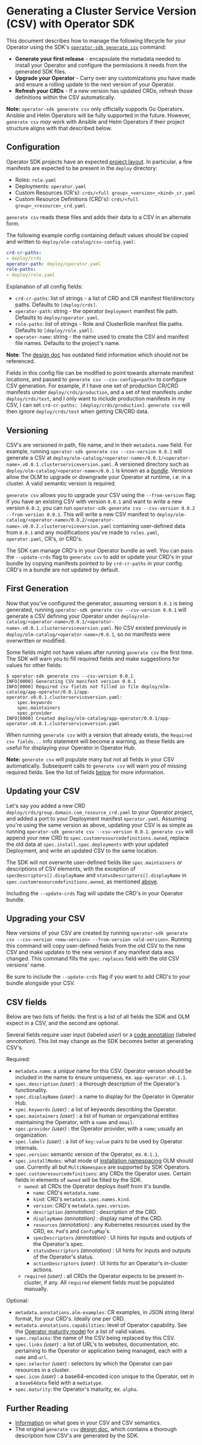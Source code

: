 # Generating a Cluster Service Version (CSV) with Operator SDK

This document describes how to manage the following lifecycle for your Operator using the SDK's [`operator-sdk generate csv`][generate-csv-cli] command:

- **Generate your first release** - encapsulate the metadata needed to install your Operator and configure the permissions it needs from the generated SDK files.
- **Upgrade your Operator** - Carry over any customizations you have made and ensure a rolling update to the next version of your Operator.
- **Refresh your CRDs** - If a new version has updated CRDs, refresh those definitions within the CSV automatically.

**Note:** `operator-sdk generate csv` only officially supports Go Operators. Ansible and Helm Operators will be fully supported in the future. However, `generate csv` _may_ work with Ansible and Helm Operators if their project structure aligns with that described below.

## Configuration

Operator SDK projects have an expected [project layout][doc-project-layout]. In particular, a few manifests are expected to be present in the `deploy` directory:

* Roles: `role.yaml`
* Deployments: `operator.yaml`
* Custom Resources (CR's): `crds/<full group>_<version>_<kind>_cr.yaml`
* Custom Resource Definitions (CRD's): `crds/<full group>_<resource>_crd.yaml`.

`generate csv` reads these files and adds their data to a CSV in an alternate form.

The following example config containing default values should be copied and written to `deploy/olm-catalog/csv-config.yaml`:

```yaml
crd-cr-paths:
- deploy/crds
operator-path: deploy/operator.yaml
role-paths:
- deploy/role.yaml
```

Explanation of all config fields:

- `crd-cr-paths`: list of strings - a list of CRD and CR manifest file/directory paths. Defaults to `[deploy/crds]`.
- `operator-path`: string - the operator `Deployment` manifest file path. Defaults to `deploy/operator.yaml`.
- `role-paths`: list of strings - Role and ClusterRole manifest file paths. Defaults to `[deploy/role.yaml]`.
- `operator-name`: string - the name used to create the CSV and manifest file names. Defaults to the project's name.

**Note**: The [design doc][doc-csv-design] has outdated field information which should not be referenced.

Fields in this config file can be modified to point towards alternate manifest locations, and passed to `generate csv --csv-config=<path>` to configure CSV generation. For example, if I have one set of production CR/CRD manifests under `deploy/crds/production`, and a set of test manifests under `deploy/crds/test`, and I only want to include production manifests in my CSV, I can set `crd-cr-paths: [deploy/crds/production]`. `generate csv` will then ignore `deploy/crds/test` when getting CR/CRD data.

## Versioning

CSV's are versioned in path, file name, and in their `metadata.name` field. For example, running `operator-sdk generate csv --csv-version 0.0.1` will generate a CSV at `deploy/olm-catalog/<operator-name>/0.0.1/<operator-name>.v0.0.1.clusterserviceversion.yaml`. A versioned directory such as `deploy/olm-catalog/<operator-name>/0.0.1` is known as a [*bundle*][doc-bundle]. Versions allow the OLM to upgrade or downgrade your Operator at runtime, i.e. in a cluster. A valid semantic version is required.

`generate csv` allows you to upgrade your CSV using the `--from-version` flag. If you have an existing CSV with version `0.0.1` and want to write a new version `0.0.2`, you can run `operator-sdk generate csv --csv-version 0.0.2 --from-version 0.0.1`. This will write a new CSV manifest to `deploy/olm-catalog/<operator-name>/0.0.2/<operator-name>.v0.0.2.clusterserviceversion.yaml` containing user-defined data from `0.0.1` and any modifications you've made to `roles.yaml`, `operator.yaml`, CR's, or CRD's.

The SDK can manage CRD's in your Operator bundle as well. You can pass the `--update-crds` flag to `generate csv` to add or update your CRD's in your bundle by copying manifests pointed to by `crd-cr-paths` in your config. CRD's in a bundle are not updated by default.

## First Generation

Now that you've configured the generator, assuming version `0.0.1` is being generated, running `operator-sdk generate csv --csv-version 0.0.1` will generate a CSV defining your Operator under `deploy/olm-catalog/<operator-name>/0.0.1/<operator-name>.v0.0.1.clusterserviceversion.yaml`. No CSV existed previously in `deploy/olm-catalog/<operator-name>/0.0.1`, so no manifests were overwritten or modified.

Some fields might not have values after running `generate csv` the first time. The SDK will warn you to fill required fields and make suggestions for values for other fields:

```console
$ operator-sdk generate csv --csv-version 0.0.1
INFO[0000] Generating CSV manifest version 0.0.1
INFO[0000] Required csv fields not filled in file deploy/olm-catalog/app-operator/0.0.1/app-operator.v0.0.1.clusterserviceversion.yaml:
	spec.keywords
	spec.maintainers
	spec.provider
INFO[0000] Created deploy/olm-catalog/app-operator/0.0.1/app-operator.v0.0.1.clusterserviceversion.yaml
```

When running `generate csv` with a version that already exists, the `Required csv fields...` info statement will become a warning, as these fields are useful for displaying your Operator in Operator Hub.

**Note:** `generate csv` will populate many but not all fields in your CSV automatically. Subsequent calls to `generate csv` will warn you of missing required fields. See the list of fields [below](#csv-fields) for more information.

## Updating your CSV

Let's say you added a new CRD `deploy/crds/group.domain.com_resource_crd.yaml` to your Operator project, and added a port to your Deployment manifest `operator.yaml`. Assuming you're using the same version as above, updating your CSV is as simple as running `operator-sdk generate csv --csv-version 0.0.1`. `generate csv` will append your new CRD to `spec.customresourcedefinitions.owned`, replace the old data at `spec.install.spec.deployments` with your updated Deployment, and write an updated CSV to the same location.

The SDK will not overwrite user-defined fields like `spec.maintainers` or descriptions of CSV elements, with the exception of `specDescriptors[].displayName` and `statusDescriptors[].displayName` in `spec.customresourcedefinitions.owned`, as mentioned [above](#first-generation).

Including the `--update-crds` flag will update the CRD's in your Operator bundle.

## Upgrading your CSV

New versions of your CSV are created by running `operator-sdk generate csv --csv-version <new-version> --from-version <old-version>`. Running this command will copy user-defined fields from the old CSV to the new CSV and make updates to the new version if any manifest data was changed. This command fills the `spec.replaces` field with the old CSV versions' name.

Be sure to include the `--update-crds` flag if you want to add CRD's to your bundle alongside your CSV.

## CSV fields

Below are two lists of fields: the first is a list of all fields the SDK and OLM expect in a CSV, and the second are optional.

Several fields require user input (labeled _user_) or a [code annotation][code-annotations] (labeled _annotation_). This list may change as the SDK becomes better at generating CSV's.

Required:

* `metadata.name`: a *unique* name for this CSV. Operator version should be included in the name to ensure uniqueness, ex. `app-operator.v0.1.1`.
* `spec.description` _(user)_ : a thorough description of the Operator's functionality.
* `spec.displayName` _(user)_ : a name to display for the Operator in Operator Hub.
* `spec.keywords` _(user)_ : a list of keywords describing the Operator.
* `spec.maintainers` _(user)_ : a list of human or organizational entities maintaining the Operator, with a `name` and `email`.
* `spec.provider` _(user)_ : the Operator provider, with a `name`; usually an organization.
* `spec.labels` _(user)_ : a list of `key:value` pairs to be used by Operator internals.
* `spec.version`: semantic version of the Operator, ex. `0.1.1`.
* `spec.installModes`: what mode of [installation namespacing][install-modes] OLM should use. Currently all but `MultiNamespace` are supported by SDK Operators.
* `spec.customresourcedefinitions`: any CRDs the Operator uses. Certain fields in elements of `owned` will be filled by the SDK.
    * `owned`: all CRDs the Operator deploys itself from it's bundle.
        * `name`: CRD's `metadata.name`.
        * `kind`: CRD's `metadata.spec.names.kind`.
        * `version`: CRD's `metadata.spec.version`.
        * `description` _(annotation)_ : description of the CRD.
        * `displayName` _(annotation)_ : display name of the CRD.
        * `resources` _(annotation)_ : any Kubernetes resources used by the CRD, ex. `Pod`'s and `ConfigMap`'s.
        * `specDescriptors` _(annotation)_ : UI hints for inputs and outputs of the Operator's spec.
        * `statusDescriptors` _(annotation)_ : UI hints for inputs and outputs of the Operator's status.
        * `actionDescriptors` _(user)_ : UI hints for an Operator's in-cluster actions.
    * `required` _(user)_ : all CRDs the Operator expects to be present in-cluster, if any. All `required` element fields must be populated manually.

Optional:

* `metadata.annotations.alm-examples`: CR examples, in JSON string literal format, for your CRD's. Ideally one per CRD.
* `metadata.annotations.capabilities`: level of Operator capability. See the [Operator maturity model][olm-capabilities] for a list of valid values.
* `spec.replaces`: the name of the CSV being replaced by this CSV.
* `spec.links` _(user)_ : a list of URL's to websites, documentation, etc. pertaining to the Operator or application being managed, each with a `name` and `url`.
* `spec.selector` _(user)_ : selectors by which the Operator can pair resources in a cluster.
* `spec.icon` _(user)_ : a base64-encoded icon unique to the Operator, set in a `base64data` field with a `mediatype`.
* `spec.maturity`: the Operator's maturity, ex. `alpha`.

## Further Reading

* [Information][doc-csv] on what goes in your CSV and CSV semantics.
* The original `generate csv` [design doc][doc-csv-design], which contains a thorough description how CSV's are generated by the SDK.

[doc-csv]:https://github.com/operator-framework/operator-lifecycle-manager/blob/4197455/Documentation/design/building-your-csv.md
[olm]:https://github.com/operator-framework/operator-lifecycle-manager
[generate-csv-cli]:../../cli/operator-sdk_generate_csv.md
[doc-project-layout]:../../project_layout.md
[doc-csv-design]:../../design/milestone-0.2.0/csv-generation.md
[doc-bundle]:https://github.com/operator-framework/operator-registry/blob/6893d19/README.md#manifest-format
[x-desc-list]:https://github.com/openshift/console/blob/70bccfe/frontend/public/components/operator-lifecycle-manager/descriptors/types.ts#L3-L35
[install-modes]:https://github.com/operator-framework/operator-lifecycle-manager/blob/4197455/Documentation/design/building-your-csv.md#operator-metadata
[olm-capabilities]:../../images/operator-capability-level.png
[code-annotations]:../../proposals/sdk-code-annotations.md
